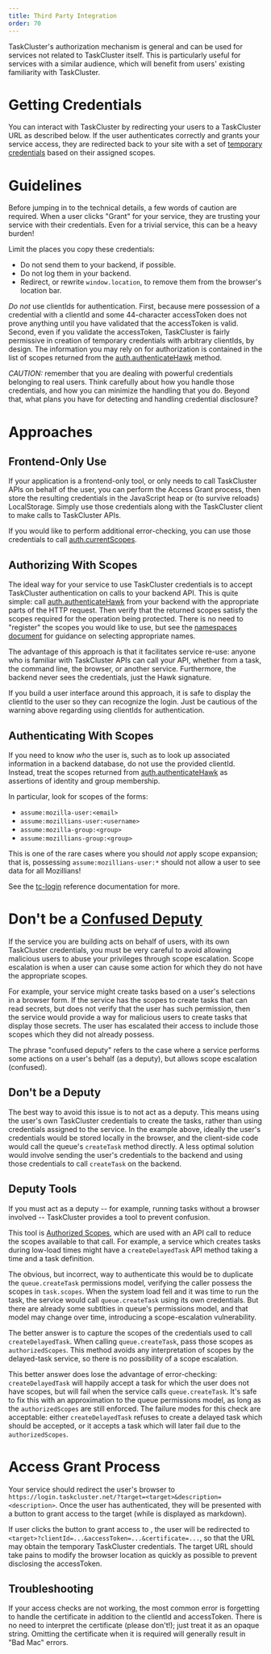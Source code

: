```yaml
---
title: Third Party Integration
order: 70
---
```


TaskCluster's authorization mechanism is general and can be used for services not related to TaskCluster itself.
This is particularly useful for services with a similar audience, which will benefit from users' existing familiarity with TaskCluster.

# Getting Credentials

You can interact with TaskCluster by redirecting your users to a TaskCluster URL as described below.
If the user authenticates correctly and grants your service access, they are redirected back to your site with a set of [temporary credentials](/manual/apis/temporary-credentials) based on their assigned scopes.

# Guidelines

Before jumping in to the technical details, a few words of caution are required.
When a user clicks "Grant" for your service, they are trusting your service with their credentials.
Even for a trivial service, this can be a heavy burden!

Limit the places you copy these credentials:

 * Do not send them to your backend, if possible.
 * Do not log them in your backend.
 * Redirect, or rewrite `window.location`, to remove them from the browser's location bar.

*Do not* use clientIds for authentication.
First, because mere possession of a credential with a clientId and some 44-character accessToken does not prove anything until you have validated that the accessToken is valid.
Second, even if you validate the accessToken, TaskCluster is fairly permissive in creation of temporary credentials with arbitrary clientIds, by design.
The information you may rely on for authorization is contained in the list of scopes returned from the [auth.authenticateHawk](/reference/platform/auth/api-docs#authenticateHawk) method.

*CAUTION:* remember that you are dealing with powerful credentials belonging to real users.
Think carefully about how you handle those credentials, and how you can minimize the handling that you do.
Beyond that, what plans you have for detecting and handling credential disclosure?

# Approaches

## Frontend-Only Use

If your application is a frontend-only tool, or only needs to call TaskCluster APIs on behalf of the user, you can perform the Access Grant process, then store the resulting credentials in the JavaScript heap or (to survive reloads) LocalStorage.
Simply use those credentials along with the TaskCluster client to make calls to TaskCluster APIs.

If you would like to perform additional error-checking, you can use those credentials to call [auth.currentScopes](/reference/platform/auth/api-docs#currentScopes).

## Authorizing With Scopes

The ideal way for your service to use TaskCluster credentials is to accept TaskCluster authentication on calls to your backend API.
This is quite simple: call [auth.authenticateHawk](/reference/platform/auth/api-docs#authenticateHawk) from your backend with the appropriate parts of the HTTP request.
Then verify that the returned scopes satisfy the scopes required for the operation being protected.
There is no need to "register" the scopes you would like to use, but see the [namespaces document](/manual/devel/namespaces) for guidance on selecting appropriate names.

The advantage of this approach is that it facilitates service re-use: anyone who is familiar with TaskCluster APIs can call your API, whether from a task, the command line, the browser, or another service.
Furthermore, the backend never sees the credentials, just the Hawk signature.

If you build a user interface around this approach, it is safe to display the clientId to the user so they can recognize the login.
Just be cautious of the warning above regarding using clientIds for authentication.

## Authenticating With Scopes

If you need to know *who* the user is, such as to look up associated information in a backend database, do not use the provided clientId.
Instead, treat the scopes returned from [auth.authenticateHawk](/reference/platform/auth/api-docs#authenticateHawk) as assertions of identity and group membership.

In particular, look for scopes of the forms:

 * `assume:mozilla-user:<email>`
 * `assume:mozillians-user:<username>`
 * `assume:mozilla-group:<group>`
 * `assume:mozillians-group:<group>`

This is one of the rare cases where you should *not* apply scope expansion; that is, possessing `assume:mozillians-user:*` should not allow a user to see data for all Mozillians!

See the [tc-login](/reference/core/login) reference documentation for more.

# Don't be a [Confused Deputy](https://en.wikipedia.org/wiki/Confused_deputy_problem)

If the service you are building acts on behalf of users, with its own TaskCluster credentials, you must be very careful to avoid allowing malicious users to abuse your privileges through scope escalation.
Scope escalation is when a user can cause some action for which they do not have the appropriate scopes.

For example, your service might create tasks based on a user's selections in a browser form.
If the service has the scopes to create tasks that can read secrets, but does not verify that the user has such permission, then the service would provide a way for malicious users to create tasks that display those secrets.
The user has escalated their access to include those scopes which they did not already possess.

The phrase "confused deputy" refers to the case where a service performs some actions on a user's behalf (as a deputy), but allows scope escalation (confused).

## Don't be a Deputy

The best way to avoid this issue is to not act as a deputy.
This means using the user's own TaskCluster credentials to create the tasks, rather than using credentials assigned to the service.
In the example above, ideally the user's credentials would be stored locally in the browser, and the client-side code would call the queue's `createTask` method directly.
A less optimal solution would involve sending the user's credentials to the backend and using those credentials to call `createTask` on the backend.

## Deputy Tools

If you must act as a deputy -- for example, running tasks without a browser involved -- TaskCluster provides a tool to prevent confusion.

This tool is [Authorized Scopes](authorized-scopes), which are used with an API call to reduce the scopes available to that call.
For example, a service which creates tasks during low-load times might have a `createDelayedTask` API method taking a time and a task definition.

The obvious, but incorrect, way to authenticate this would be to duplicate the `queue.createTask` permissions model, verifying the caller possess the scopes in `task.scopes`.
When the system load fell and it was time to run the task, the service would call `queue.createTask` using its own credentials.
But there are already some subtlties in queue's permissions model, and that model may change over time, introducing a scope-escalation vulnerability.

The better answer is to capture the scopes of the credentials used to call `createDelayedTask`.
When calling `queue.createTask`, pass those scopes as `authorizedScopes`.
This method avoids any interpretation of scopes by the delayed-task service, so there is no possibility of a scope escalation.

This better answer does lose the advantage of error-checking: `createDelayedTask` will happily accept a task for which the user does not have scopes, but will fail when the service calls `queue.createTask`.
It's safe to fix this with an approximation to the queue permissions model, as long as the `authorizedScopes` are still enforced.
The failure modes for this check are acceptable: either `createDelayedTask` refuses to create a delayed task which should be accepted, or it accepts a task which will later fail due to the `authorizedScopes`.

# Access Grant Process

Your service should redirect the user's browser to `https://login.taskcluster.net/?target=<target>&description=<description>`. Once the user has authenticated, they will be presented with a button to grant access to the target <target> (while <decription> is displayed as markdown).

If user clicks the button to grant access to <target>, the user will be redirected to `<target>?clientId=...&accessToken=...&certificate=...`, so that the <target> URL may obtain the temporary TaskCluster credentials.
The target URL should take pains to modify the browser location as quickly as possible to prevent disclosing the accessToken.

## Troubleshooting

If your access checks are not working, the most common error is forgetting to handle the certificate in addition to the clientId and accessToken.
There is no need to interpret the certificate (please don't!); just treat it as an opaque string.
Omitting the certificate when it is required will generally result in "Bad Mac" errors.

